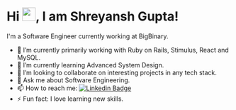 <div>
  <h1>Hi <img src="https://media.giphy.com/media/hvRJCLFzcasrR4ia7z/giphy.gif" width="30px">, I am Shreyansh Gupta!</h3>
</div>

I'm a Software Engineer currently working at BigBinary.

- 🔭 I’m currently primarily working with Ruby on Rails, Stimulus, React and MySQL.
- 🌱 I’m currently learning Advanced System Design.
- 👯 I’m looking to collaborate on interesting projects in any tech stack.
- 💬 Ask me about Software Engineering.
- 📫 How to reach me: [![Linkedin Badge](https://img.shields.io/badge/-LinkedIn-blue?style=flat-square&logo=Linkedin&logoColor=white)](https://www.linkedin.com/in/shreyansh-gupta0/)
- ⚡ Fun fact: I love learning new skills.

<!--
**shreyansh-g24/shreyansh-g24** is a ✨ _special_ ✨ repository because its `README.md` (this file) appears on your GitHub profile.

Here are some ideas to get you started:

- 🔭 I’m currently working on ...
- 🌱 I’m currently learning ...
- 👯 I’m looking to collaborate on ...
- 🤔 I’m looking for help with ...
- 💬 Ask me about ...
- 📫 How to reach me: ...
- 😄 Pronouns: ...
- ⚡ Fun fact: ...
-->
